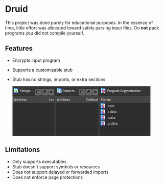 # Druid

This project was done purely for educational purposes. In the essence of time, little effort was allocated toward safely parsing input files. Do **not** pack programs you did not compile yourself.



## Features

- Encrypts input program

- Supports a customizable stub

- Stub has no strings, imports, or extra sections

  ![](img/idaStub.PNG)



## Limitations

- Only supports executables
- Stub doesn't support symbols or resources
- Does not support delayed or forwarded imports
- Does not enforce page protections
